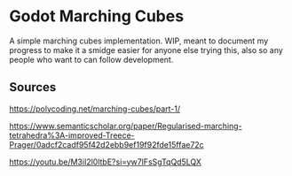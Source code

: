 # Godot Marching Cubes
A simple marching cubes implementation. WIP, meant to document my progress to make it a smidge easier for anyone else trying this, also so any people who want to can follow development.

## Sources
https://polycoding.net/marching-cubes/part-1/

https://www.semanticscholar.org/paper/Regularised-marching-tetrahedra%3A-improved-Treece-Prager/0adcf2cadf95f42d2ebb9ef19f92fde15ffae72c

https://youtu.be/M3iI2l0ltbE?si=yw7lFsSgTqQd5LQX

